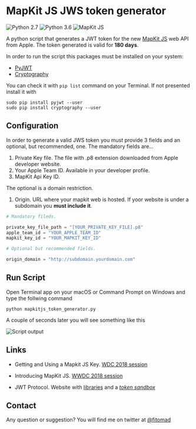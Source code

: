 # MapKit JS JWS token generator

![Python 2.7](https://img.shields.io/badge/python-2.6-blue.svg) ![Python 3.6](https://img.shields.io/badge/python-3.6-blue.svg) ![MapKit JS](https://img.shields.io/badge/MapKit%20JS-5.X%20beta-yellow.svg)

A python script that generates a JWT token for the new [MapKit JS](https://developer.apple.com/documentation/mapkitjs) web API from Apple. The token generated is valid for **180 days**.

In order to run the script this packages must be installed on your system:

* [PyJWT](https://github.com/jpadilla/pyjwt)
* [Cryptography](https://github.com/pyca/cryptography)

You can check it with  `pip list` command on your Terminal. If not presented install it with

```
sudo pip install pyjwt --user
sudo pip install cryptography --user 
```

## Configuration

In order to generate a valid JWS token you must provide 3 fields and an optional, but recommended, one. The mandatory fields are...

1. Private Key file. The file with .p8 extension downloaded from Apple developer website.
2. Your Apple Team ID. Available in your developer profile.
3. MapKit Api Key ID.

The optional is a domain restriction.

1. Origin. URL where your mapkit web is hosted. If yoor website is under a subdomain you **must include it**. 


```python
# Mandatory fileds. 

private_key_file_path = "[YOUR_PRIVATE_KEY_FILE].p8"
apple_team_id = "YOUR_APPLE_TEAM_ID"
mapkit_key_id = "YOUR_MAPKIT_KEY_ID"

# Optional but recommended fields.

origin_domain = "http://subdomain.yourdomain.com"
```

## Run Script

Open Terminal app on your macOS or Command Prompt on Windows and type the follwing command

```
python mapkitjs_token_generator.py
```

A couple of seconds later you will see something like this

![Script output]()

## Links

* Getting and Using a Mapkit JS Key. [WDC 2018 session](https://developer.apple.com/videos/play/wwdc2018/508/)
* Introducing MapKit JS. [WWDC 2018 session](https://developer.apple.com/videos/play/wwdc2018/212/)

* JWT Protocol. Website with [libraries](https://jwt.io/#libraries-io) and a [*token sandbox*](https://jwt.io/#debugger-io)

## Contact

Any question or suggestion? You will find me on twitter at [@fitomad](https://twitter.com/fitomad)

